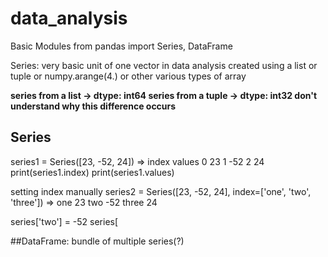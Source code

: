 # data_analysis

Basic Modules
from pandas import Series, DataFrame

Series: very basic unit of one vector in data analysis
created using a list or tuple or numpy.arange(4.) or other various types of array

**series from a list -> dtype: int64
  series from a tuple -> dtype: int32
don't understand why this difference occurs**


## Series

series1 = Series([23, -52, 24])
=>
index values
0     23
1     -52
2     24
print(series1.index)
print(series1.values)

setting index manually
series2 = Series([23, -52, 24], index=['one', 'two', 'three'])
=>
one   23
two   -52
three 24

series['two'] = -52
series[

##DataFrame: bundle of multiple series(?)
